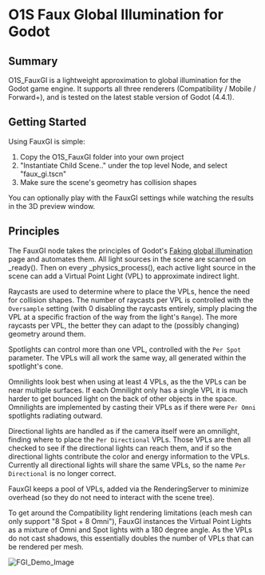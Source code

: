 # O1S Faux Global Illumination for Godot

## Summary
O1S_FauxGI is a lightweight approximation to global illumination for the Godot game engine.
It supports all three renderers (Compatibility / Mobile / Forward+), and is tested on the 
latest stable version of Godot (4.4.1).

## Getting Started
Using FauxGI is simple:
1. Copy the O1S_FauxGI folder into your own project
2. "Instantiate Child Scene.." under the top level Node, and select "faux_gi.tscn"
3. Make sure the scene's geometry has collision shapes

You can optionally play with the FauxGI settings while watching the results in the 3D preview window.

## Principles
The FauxGI node takes the principles of Godot's [Faking global illumination](https://docs.godotengine.org/en/stable/tutorials/3d/global_illumination/faking_global_illumination.html) page and automates them.
All light sources in the scene are scanned on _ready().  Then on every _physics_process(), each active light source in the scene can add a Virtual Point Light (VPL) to approximate indirect light.

Raycasts are used to determine where to place the VPLs, hence the need for collision shapes.  The number of raycasts per VPL is controlled with the `Oversample` setting (with 0 disabling the raycasts entirely, simply placing the VPL at a specific fraction of the way from the light's `Range`).  The more raycasts per VPL, the better they can adapt to the (possibly changing) geometry around them.

Spotlights can control more than one VPL, controlled with the `Per Spot` parameter.  The VPLs will all work the same way, all generated within the spotlight's cone.

Omnilights look best when using at least 4 VPLs, as the the VPLs can be near multiple surfaces.  If each Omnilight only has a single VPL it is much harder to get bounced light on the back of other objects in the space.  Omnilights are implemented by casting their VPLs as if there were `Per Omni` spotlights radiating outward.

Directional lights are handled as if the camera itself were an omnilight, finding where to place the `Per Directional` VPLs.  Those VPLs are then all checked to see if the directional lights can reach them, and if so the directional lights contribute the color and energy information to the VPLs.  Currently all directional lights will share the same VPLs, so the name `Per Directional` is no longer correct.

FauxGI keeps a pool of VPLs, added via the RenderingServer to minimize overhead (so they do not need to interact with the scene tree).

To get around the Compatibility light rendering limitations (each mesh can only support "8 Spot + 8 Omni"), FauxGI instances the Virtual Point Lights as a mixture of Omni and Spot lights with a 180 degree angle.  As the VPLs do not cast shadows, this essentially doubles the number of VPLs that can be rendered per mesh.

![FGI_Demo_Image](https://github.com/user-attachments/assets/6cf08f9f-e85c-4453-b8b5-10bd06872867)
